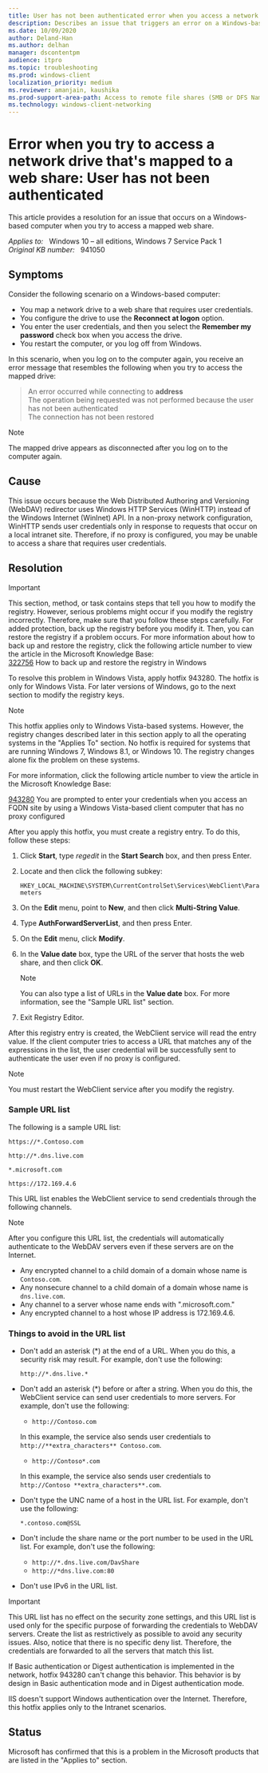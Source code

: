 ```yaml
---
title: User has not been authenticated error when you access a network drive mapped to a web share
description: Describes an issue that triggers an error on a Windows-based computer when you try to access a mapped web share. Provides a resolution.
ms.date: 10/09/2020
author: Deland-Han
ms.author: delhan
manager: dscontentpm
audience: itpro
ms.topic: troubleshooting
ms.prod: windows-client
localization_priority: medium
ms.reviewer: amanjain, kaushika
ms.prod-support-area-path: Access to remote file shares (SMB or DFS Namespace)
ms.technology: windows-client-networking
---
```

# Error when you try to access a network drive that's mapped to a web share: User has not been authenticated

This article provides a resolution for an issue that occurs on a Windows-based computer when you try to access a mapped web share.

_Applies to:_ &nbsp; Windows 10 – all editions, Windows 7 Service Pack 1  
_Original KB number:_ &nbsp; 941050

## Symptoms

Consider the following scenario on a Windows-based computer:

- You map a network drive to a web share that requires user credentials.
- You configure the drive to use the **Reconnect at logon** option.
- You enter the user credentials, and then you select the **Remember my password** check box when you access the drive.
- You restart the computer, or you log off from Windows.

In this scenario, when you log on to the computer again, you receive an error message that resembles the following when you try to access the mapped drive:
> An error occurred while connecting to **address**  
The operation being requested was not performed because the user has not been authenticated  
The connection has not been restored  

> [!NOTE]
> The mapped drive appears as disconnected after you log on to the computer again.

## Cause

This issue occurs because the Web Distributed Authoring and Versioning (WebDAV) redirector uses Windows HTTP Services (WinHTTP) instead of the Windows Internet (WinInet) API. In a non-proxy network configuration, WinHTTP sends user credentials only in response to requests that occur on a local intranet site. Therefore, if no proxy is configured, you may be unable to access a share that requires user credentials.

## Resolution

> [!IMPORTANT]
> This section, method, or task contains steps that tell you how to modify the registry. However, serious problems might occur if you modify the registry incorrectly. Therefore, make sure that you follow these steps carefully. For added protection, back up the registry before you modify it. Then, you can restore the registry if a problem occurs. For more information about how to back up and restore the registry, click the following article number to view the article in the Microsoft Knowledge Base:  
 [322756](https://support.microsoft.com/help/322756) How to back up and restore the registry in Windows

To resolve this problem in Windows Vista, apply hotfix 943280. The hotfix is only for Windows Vista. For later versions of Windows, go to the next section to modify the registry keys.

> [!NOTE]
> This hotfix applies only to Windows Vista-based systems. However, the registry changes described later in this section apply to all the operating systems in the "Applies To" section. No hotfix is required for systems that are running Windows 7, Windows 8.1, or Windows 10. The registry changes alone fix the problem on these systems.

For more information, click the following article number to view the article in the Microsoft Knowledge Base:

[943280](https://support.microsoft.com/help/943280) You are prompted to enter your credentials when you access an FQDN site by using a Windows Vista-based client computer that has no proxy configured

After you apply this hotfix, you must create a registry entry. To do this, follow these steps:

1. Click **Start**, type *regedit* in the **Start Search** box, and then press Enter.
2. Locate and then click the following subkey:

    `HKEY_LOCAL_MACHINE\SYSTEM\CurrentControlSet\Services\WebClient\Parameters`
3. On the **Edit** menu, point to **New**, and then click **Multi-String Value**.
4. Type **AuthForwardServerList**, and then press Enter.
5. On the **Edit** menu, click **Modify**.
6. In the **Value date** box, type the URL of the server that hosts the web share, and then click **OK**.

    > [!NOTE]
    > You can also type a list of URLs in the **Value date** box. For more information, see the "Sample URL list" section.
7. Exit Registry Editor.

After this registry entry is created, the WebClient service will read the entry value. If the client computer tries to access a URL that matches any of the expressions in the list, the user credential will be successfully sent to authenticate the user even if no proxy is configured.

> [!NOTE]
> You must restart the WebClient service after you modify the registry.

### Sample URL list

The following is a sample URL list:

`https://*.Contoso.com`  

`http://*.dns.live.com`  

`*.microsoft.com`  

`https://172.169.4.6`  

This URL list enables the WebClient service to send credentials through the following channels.

> [!NOTE]
> After you configure this URL list, the credentials will automatically authenticate to the WebDAV servers even if these servers are on the Internet.
>
> - Any encrypted channel to a child domain of a domain whose name is `Contoso.com`.
> - Any nonsecure channel to a child domain of a domain whose name is `dns.live.com`.
> - Any channel to a server whose name ends with ".microsoft.com."
> - Any encrypted channel to a host whose IP address is 172.169.4.6.

### Things to avoid in the URL list

- Don't add an asterisk (*) at the end of a URL. When you do this, a security risk may result. For example, don't use the following:

    `http://*.dns.live.*`

- Don't add an asterisk (*) before or after a string. When you do this, the WebClient service can send user credentials to more servers. For example, don't use the following:

  - `http://Contoso.com`

  In this example, the service also sends user credentials to `http://**extra_characters** Contoso.com`.

  - `http://Contoso*.com`

  In this example, the service also sends user credentials to `http://Contoso **extra_characters**.com`.

- Don't type the UNC name of a host in the URL list. For example, don't use the following:

    `*.contoso.com@SSL`

- Don't include the share name or the port number to be used in the URL list. For example, don't use the following:
  - `http://*.dns.live.com/DavShare`
  - `http://*dns.live.com:80`
- Don't use IPv6 in the URL list.

> [!IMPORTANT]
> This URL list has no effect on the security zone settings, and this URL list is used only for the specific purpose of forwarding the credentials to WebDAV servers. Create the list as restrictively as possible to avoid any security issues. Also, notice that there is no specific deny list. Therefore, the credentials are forwarded to all the servers that match this list.

If Basic authentication or Digest authentication is implemented in the network, hotfix 943280 can't change this behavior. This behavior is by design in Basic authentication mode and in Digest authentication mode.

IIS doesn't support Windows authentication over the Internet. Therefore, this hotfix applies only to the Intranet scenarios.

## Status

Microsoft has confirmed that this is a problem in the Microsoft products that are listed in the "Applies to" section.
